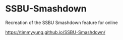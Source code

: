 # SSBU-Smashdown
Recreation of the SSBU Smashdown feature for online 

 https://timmyyung.github.io/SSBU-Smashdown/
